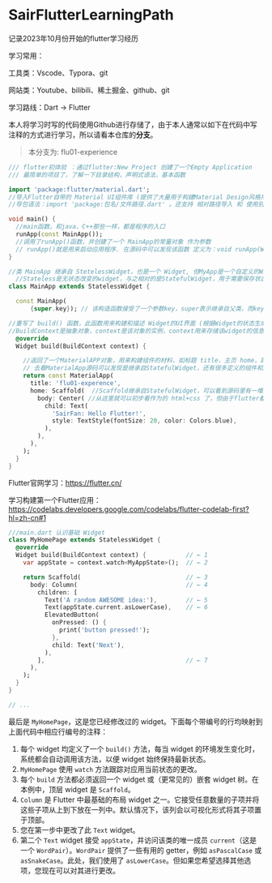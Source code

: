 # SairFlutterLearningPath
记录2023年10月份开始的flutter学习经历



学习常用：

工具类：Vscode、Typora、git

网站类：Youtube、bilibili、稀土掘金、github、git



学习路线：Dart -> Flutter 



本人将学习时写的代码使用Github进行存储了，由于本人通常以如下在代码中写注释的方式进行学习，所以请看本仓库的**分支**。

> 本分支为: flu01-experience

```dart
/// flutter初体验 ：通过flutter:New Project 创建了一个Empty Application
/// 最简单的项目了，了解一下目录结构，声明式语法，基本函数

import 'package:flutter/material.dart';
//导入Flutter自带的 Material UI组件库 (提供了大量用于构建Material Design风格用户界面的组件和工具)
//导包语法：import 'package:包名/文件路径.dart' 。还支持 相对路径导入 和 使用别名进行命名空间控制 别名后面添加 as

void main() {
  //main函数，和java、C++那些一样，都是程序的入口
  runApp(const MainApp());
  //调用了runApp()函数，并创建了一个 MainApp的常量对象 作为参数
  // runApp()就是用来启动应用程序. 在源码中可以发现该函数 定义为：void runApp(Widget app)，所以MainAPP()就需要是一个Widget
}

//类 MainApp 继承自 StetelessWidget，也是一个 Widget, 但MyApp是一个自定义的Widget类，代表了整个应用程序的 根组件
  //Stateless是无状态改变的widget，与之相对的是StatefulWidget，用于需要保存状态，且可能出现状态改变
class MainApp extends StatelessWidget {

  const MainApp(
      {super.key}); // 该构造函数接受了一个参数key，super表示继承自父类，而key用于确定该widget在widget树中的唯一性的

//重写了 build() 函数，此函数用来构建和描述 Widget的UI界面 (根据Widget的状态生成新的Widget树)，该build()通常在第一次构建和状态更新才改变
//BuildContext是抽象对象，context是该对象的实例，context用来存储该widget的信息，可以帮助定位，获取父类、子类组件的位置，也可以传递路由参数、获取媒体信息
  @override
  Widget build(BuildContext context) {

    //返回了一个MaterialAPP对象，用来构建组件的材料，如标题 title，主页 home，路由 router等
    // 去看MaterialApp源码可以发现是继承自StatefulWidget，还有很多定义的组件和属性，会发现 title是String类型，而home是widget类型
    return const MaterialApp(
      title: 'flu01-experence',
      home: Scaffold(  //Scaffold继承自StatefulWidget，可以看到源码里有一堆定义好的组件，比如appbar,drawer之类的
        body: Center( //从这里就可以初步看作为的 html+css 了，但由于flutter都是widget,所以这些Center(),Text()都是widget
          child: Text(
            'SairFan: Hello Flutter!',
            style: TextStyle(fontSize: 20, color: Colors.blue),
          ),
        ),
      ),
    );
  }
}
```



Flutter官网学习：https://flutter.cn/

学习构建第一个Flutter应用：https://codelabs.developers.google.com/codelabs/flutter-codelab-first?hl=zh-cn#1

```dart
///main.dart 认识基础 Widget
class MyHomePage extends StatelessWidget {
  @override
  Widget build(BuildContext context) {           // ← 1
    var appState = context.watch<MyAppState>();  // ← 2

    return Scaffold(                             // ← 3
      body: Column(                              // ← 4
        children: [
          Text('A random AWESOME idea:'),        // ← 5
          Text(appState.current.asLowerCase),    // ← 6
          ElevatedButton(
            onPressed: () {
              print('button pressed!');
            },
            child: Text('Next'),
          ),
        ],                                       // ← 7
      ),
    );
  }
}

// ...
```

最后是 `MyHomePage`，这是您已经修改过的 widget。下面每个带编号的行均映射到上面代码中相应行编号的注释：

1. 每个 widget 均定义了一个 `build()` 方法，每当 widget 的环境发生变化时，系统都会自动调用该方法，以便 widget 始终保持最新状态。
2. `MyHomePage` 使用 `watch` 方法跟踪对应用当前状态的更改。
3. 每个 `build` 方法都必须返回一个 widget 或（更常见的）嵌套 widget 树。在本例中，顶层 widget 是 `Scaffold`。
4. `Column` 是 Flutter 中最基础的布局 widget 之一。它接受任意数量的子项并将这些子项从上到下放在一列中。默认情况下，该列会以可视化形式将其子项置于顶部。
5. 您在第一步中更改了此 `Text` widget。
6. 第二个 `Text` widget 接受 `appState`，并访问该类的唯一成员 `current`（这是一个 `WordPair`）。`WordPair` 提供了一些有用的 getter，例如 `asPascalCase` 或 `asSnakeCase`。此处，我们使用了 `asLowerCase`。但如果您希望选择其他选项，您现在可以对其进行更改。
